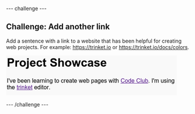 \--- challenge \---

## Challenge: Add another link

Add a sentence with a link to a website that has been helpful for creating web projects. For example: <https://trinket.io> or <https://trinket.io/docs/colors>.

![لقطة شاشة](images/showcase-link-challenge.png)

\--- /challenge \---